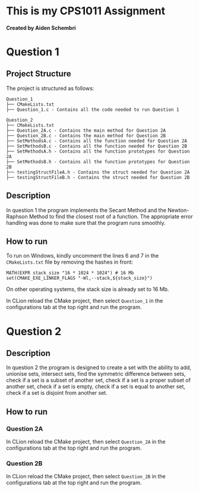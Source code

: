 # This is my CPS1011 Assignment
#### Created by Aiden Schembri

# Question 1  

## Project Structure

The project is structured as follows:

```
Question_1
├── CMakeLists.txt
├── Question_1.c - Contains all the code needed to run Question 1
```

```
Question_2
├── CMakeLists.txt
├── Question_2A.c - Contains the main method for Question 2A
├── Question_2B.c - Contains the main method for Question 2B
├── SetMethodsA.c - Contains all the function needed for Question 2A
├── SetMethodsB.c - Contains all the function needed for Question 2B
├── SetMethodsA.h - Contains all the function prototypes for Question 2A
├── SetMethodsB.h - Contains all the function prototypes for Question 2B
├── testingStructFileA.h - Contains the struct needed for Question 2A
├── testingStructFileB.h - Contains the struct needed for Question 2B
```

## Description

In question 1 the program implements the Secant Method and the Newton-Raphson Method to find the closest root of a function. 
The appropriate error handling was done to make sure that the program runs smoothly.

## How to run

To run on Windows, kindly uncomment the lines 6 and 7 in the `CMakeLists.txt` file by removing the hashes in front:

```
MATH(EXPR stack_size "16 * 1024 * 1024") # 16 Mb
set(CMAKE_EXE_LINKER_FLAGS "-Wl,--stack,${stack_size}")
```

On other operating systems, the stack size is already set to 16 Mb.

In CLion reload the CMake project, then select `Question_1` in the configurations tab at the top right and run the program.

# Question 2    

## Description

In question 2 the program is designed to create a set with the ability to add, unionise sets,
intersect sets, find the symmetric difference between sets, check if a set is a subset of another set, check if a set is a proper subset of another set,
check if a set is empty, check if a set is equal to another set, check if a set is disjoint
from another set.

## How to run

### Question 2A
In CLion reload the CMake project, then select `Question_2A` in the configurations tab at the top right and run the program.

### Question 2B
In CLion reload the CMake project, then select `Question_2B` in the configurations tab at the top right and run the program.
